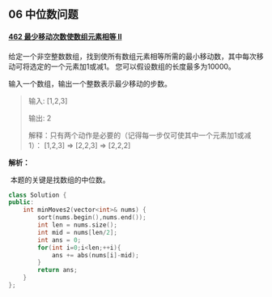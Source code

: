 ## 06 中位数问题

#### [462 最少移动次数使数组元素相等 II](https://leetcode-cn.com/problems/minimum-moves-to-equal-array-elements-ii/)

给定一个非空整数数组，找到使所有数组元素相等所需的最小移动数，其中每次移动可将选定的一个元素加1或减1。 您可以假设数组的长度最多为10000。

输入一个数组，输出一个整数表示最少移动的步数。

> 输入: [1,2,3]
>
> 输出: 2
>
> 解释：只有两个动作是必要的（记得每一步仅可使其中一个元素加1或减1）： [1,2,3]  =>  [2,2,3]  =>  [2,2,2]

**解析：**

​	本题的关键是找数组的中位数。

```cpp
class Solution {
public:
    int minMoves2(vector<int>& nums) {
        sort(nums.begin(),nums.end());
        int len = nums.size();
        int mid = nums[len/2];
        int ans = 0;
        for(int i=0;i<len;++i){
            ans += abs(nums[i]-mid);
        }
        return ans;
    }
};
```
